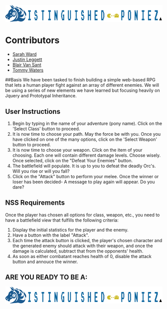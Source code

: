 ![logo](img/dispony1.png)

# Contributors
* [Sarah Ward](https://github.com/sward42)
* [Justin Leggett](https://github.com/justinal64)
* [Blair Van Sant](https://github.com/blairvansant)
* [Tommy Waters](https://github.com/thomaswaters05)

##Basis
We have been tasked to finish building a simple web-based RPG that lets a human player fight against an array of different enemies. We will be using a series of new elements we have learned but focusing heavily on Jquery and Prototypal Inheritance.

## User Instructions

1. Begin by typing in the name of your adventure (pony name). Click on the 'Select Class' button to proceed.
1. It is now time to choose your path. May the force be with you. Once you have clicked on one of the many options, click on the 'Select Weapon' button to proceed.
1. It is now time to choose your weapon. Click on the item of your choosing. Each one will contain different damage levels. Choose wisely. Once selected, click on the "Defeat Your Enemies" button.
1. The battlefield will populate. It is up to you to defeat the deadly Orc's. Will you rise or will you fall?
1. Click on the "Attack" button to perform your melee. Once the winner or loser has been decided- A message to play again will appear. Do you dare?


## NSS Requirements

Once the player has chosen all options for class, weapon, etc., you need to have a battlefield view that fulfills the following criteria:

1. Display the initial statistics for the player and the enemy.
1. Have a button with the label "Attack".
1. Each time the attack button is clicked, the player's chosen character and the generated enemy should attack with their weapon, and once the damage is calculated, subtract that from the opponents' health.
1. As soon as either combatant reaches health of 0, disable the attack button and annouce the winner.

## ARE YOU READY TO BE A:
![logo](img/dispony1.png)




